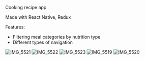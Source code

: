 Cooking recipe app

Made with React Native, Redux

Features: 
  - Filtering meal categories by nutrition type
  - Different types of navigation

![IMG_5521](https://user-images.githubusercontent.com/73866831/115756963-8714b500-a3c8-11eb-91bd-dca6f50e2b0c.PNG)
![IMG_5522](https://user-images.githubusercontent.com/73866831/115756997-88de7880-a3c8-11eb-8354-9d50a207c999.PNG)
![IMG_5523](https://user-images.githubusercontent.com/73866831/115757007-89770f00-a3c8-11eb-8b8c-82776af8aff9.PNG)
![IMG_5519](https://user-images.githubusercontent.com/73866831/115757015-89770f00-a3c8-11eb-83f1-d5ab2dce4885.PNG)
![IMG_5520](https://user-images.githubusercontent.com/73866831/115757023-8a0fa580-a3c8-11eb-947a-c4a0865eee1b.PNG)
